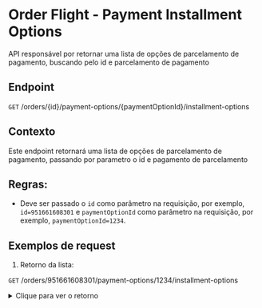 # Order Flight - Payment Installment Options

API responsável por retornar uma lista de opções de parcelamento de pagamento, buscando pelo id e parcelamento de pagamento

## Endpoint

`GET` /orders/{id}/payment-options/{paymentOptionId}/installment-options


## Contexto

Este endpoint retornará uma lista de opções de parcelamento de pagamento, passando por parametro o id e pagamento de parcelamento

## Regras:

- Deve ser passado o `id` como parâmetro na requisição, por exemplo, `id=951661608301` e `paymentOptionId` como parâmetro na requisição, por exemplo, `paymentOptionId=1234`.


## Exemplos de request

1. Retorno da lista:

`GET` /orders/951661608301/payment-options/1234/installment-options

<details>
    <summary>Clique para ver o retorno</summary>
    <pre>
{
  "installmentOptions": [
    {
      "id": "12345",
      "currency": "PTS",
      "interest": 0,
      "parcels": 1,
      "amount": 38500
    }
  ]
}
</pre>
</details>